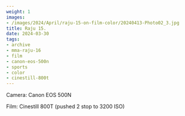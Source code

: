 ```yaml
---
weight: 1
images:
- /images/2024/April/raju-15-on-film-color/20240413-Photo02_3.jpg
title: Raju 15.
date: 2024-03-30
tags:
- archive
- mma-raju-16
- film
- canon-eos-500n
- sports
- color
- cinestill-800t
---
```


Camera: Canon EOS 500N

Film: Cinestill 800T (pushed 2 stop to 3200 ISO)